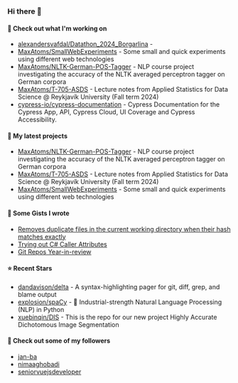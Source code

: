 ### Hi there 👋

#### 👷 Check out what I'm working on

- [alexandersvafdal/Datathon_2024_Borgarlina](https://github.com/alexandersvafdal/Datathon_2024_Borgarlina) - 
- [MaxAtoms/SmallWebExperiments](https://github.com/MaxAtoms/SmallWebExperiments) - Some small and quick experiments using different web technologies
- [MaxAtoms/NLTK-German-POS-Tagger](https://github.com/MaxAtoms/NLTK-German-POS-Tagger) - NLP course project investigating the accuracy of the NLTK averaged perceptron tagger on German corpora
- [MaxAtoms/T-705-ASDS](https://github.com/MaxAtoms/T-705-ASDS) - Lecture notes from Applied Statistics for Data Science @ Reykjavík University (Fall term 2024)
- [cypress-io/cypress-documentation](https://github.com/cypress-io/cypress-documentation) - Cypress Documentation for the Cypress App, API, Cypress Cloud, UI Coverage and Cypress Accessibility.

#### 🌱 My latest projects

- [MaxAtoms/NLTK-German-POS-Tagger](https://github.com/MaxAtoms/NLTK-German-POS-Tagger) - NLP course project investigating the accuracy of the NLTK averaged perceptron tagger on German corpora
- [MaxAtoms/T-705-ASDS](https://github.com/MaxAtoms/T-705-ASDS) - Lecture notes from Applied Statistics for Data Science @ Reykjavík University (Fall term 2024)
- [MaxAtoms/SmallWebExperiments](https://github.com/MaxAtoms/SmallWebExperiments) - Some small and quick experiments using different web technologies

#### 📓 Some Gists I wrote

- [Removes duplicate files in the current working directory when their hash matches exactly](https://gist.github.com/adb1a103726545c84d591b7be5eec134)
- [Trying out C# Caller Attributes](https://gist.github.com/9b9f14f7bab6d7ed7a64316d211d5f5d)
- [Git Repos Year-in-review](https://gist.github.com/2586ee55c017c56db698a939220717a1)

#### ⭐ Recent Stars

- [dandavison/delta](https://github.com/dandavison/delta) - A syntax-highlighting pager for git, diff, grep, and blame output
- [explosion/spaCy](https://github.com/explosion/spaCy) - 💫 Industrial-strength Natural Language Processing (NLP) in Python
- [xuebinqin/DIS](https://github.com/xuebinqin/DIS) - This is the repo for our new project Highly Accurate Dichotomous Image Segmentation

#### 👯 Check out some of my followers

- [jan-ba](https://github.com/jan-ba)
- [nimaaghobadi](https://github.com/nimaaghobadi)
- [seniorvuejsdeveloper](https://github.com/seniorvuejsdeveloper)
